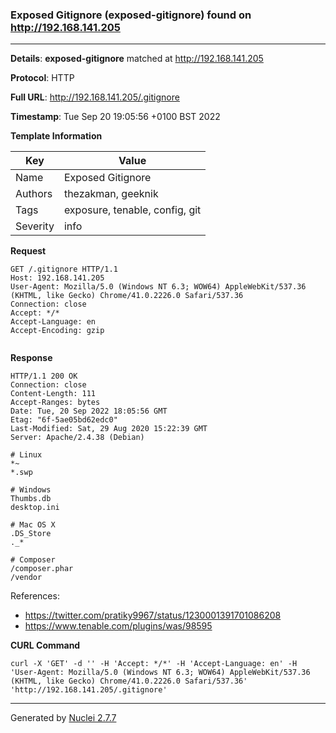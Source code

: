 ### Exposed Gitignore (exposed-gitignore) found on http://192.168.141.205
---
**Details**: **exposed-gitignore**  matched at http://192.168.141.205

**Protocol**: HTTP

**Full URL**: http://192.168.141.205/.gitignore

**Timestamp**: Tue Sep 20 19:05:56 +0100 BST 2022

**Template Information**

| Key | Value |
|---|---|
| Name | Exposed Gitignore |
| Authors | thezakman, geeknik |
| Tags | exposure, tenable, config, git |
| Severity | info |

**Request**
```http
GET /.gitignore HTTP/1.1
Host: 192.168.141.205
User-Agent: Mozilla/5.0 (Windows NT 6.3; WOW64) AppleWebKit/537.36 (KHTML, like Gecko) Chrome/41.0.2226.0 Safari/537.36
Connection: close
Accept: */*
Accept-Language: en
Accept-Encoding: gzip


```

**Response**
```http
HTTP/1.1 200 OK
Connection: close
Content-Length: 111
Accept-Ranges: bytes
Date: Tue, 20 Sep 2022 18:05:56 GMT
Etag: "6f-5ae05bd62edc0"
Last-Modified: Sat, 29 Aug 2020 15:22:39 GMT
Server: Apache/2.4.38 (Debian)

# Linux
*~
*.swp

# Windows
Thumbs.db
desktop.ini

# Mac OS X
.DS_Store
._*

# Composer
/composer.phar
/vendor

```

References: 
- https://twitter.com/pratiky9967/status/1230001391701086208
- https://www.tenable.com/plugins/was/98595

**CURL Command**
```
curl -X 'GET' -d '' -H 'Accept: */*' -H 'Accept-Language: en' -H 'User-Agent: Mozilla/5.0 (Windows NT 6.3; WOW64) AppleWebKit/537.36 (KHTML, like Gecko) Chrome/41.0.2226.0 Safari/537.36' 'http://192.168.141.205/.gitignore'
```
---
Generated by [Nuclei 2.7.7](https://github.com/projectdiscovery/nuclei)